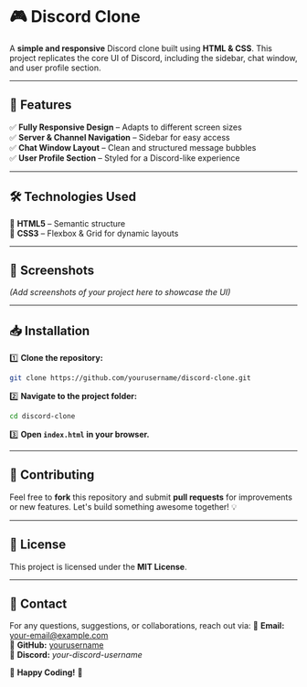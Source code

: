 # 🎮 Discord Clone

A **simple and responsive** Discord clone built using **HTML & CSS**. This project replicates the core UI of Discord, including the sidebar, chat window, and user profile section.

---

## 🚀 Features
✅ **Fully Responsive Design** – Adapts to different screen sizes<br>
✅ **Server & Channel Navigation** – Sidebar for easy access<br>
✅ **Chat Window Layout** – Clean and structured message bubbles<br>
✅ **User Profile Section** – Styled for a Discord-like experience

---

## 🛠️ Technologies Used
🔹 **HTML5** – Semantic structure<br>
🔹 **CSS3** – Flexbox & Grid for dynamic layouts

---

## 📸 Screenshots
_(Add screenshots of your project here to showcase the UI)_

---

## 📥 Installation
1️⃣ **Clone the repository:**
   ```bash
   git clone https://github.com/yourusername/discord-clone.git
   ```
2️⃣ **Navigate to the project folder:**
   ```bash
   cd discord-clone
   ```
3️⃣ **Open `index.html` in your browser.**

---

## 🤝 Contributing
Feel free to **fork** this repository and submit **pull requests** for improvements or new features. Let's build something awesome together! 💡

---

## 📜 License
This project is licensed under the **MIT License**.

---

## 📧 Contact
For any questions, suggestions, or collaborations, reach out via:
📩 **Email:** your-email@example.com  
🐙 **GitHub:** [yourusername](https://github.com/yourusername)  
💬 **Discord:** _your-discord-username_

🚀 **Happy Coding!** 🎨

